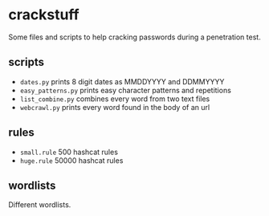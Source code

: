 # crackstuff

Some files and scripts to help cracking passwords during a penetration test.

## scripts

* `dates.py` prints 8 digit dates as MMDDYYYY and DDMMYYYY
* `easy_patterns.py` prints easy character patterns and repetitions
* `list_combine.py` combines every word from two text files
* `webcrawl.py` prints every word found in the body of an url

## rules

* `small.rule` 500 hashcat rules
* `huge.rule` 50000 hashcat rules

## wordlists

Different wordlists.
